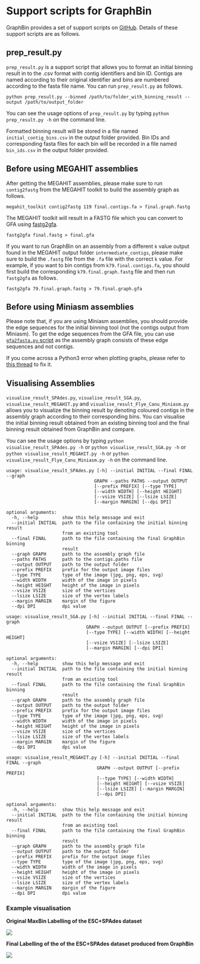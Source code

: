 # Support scripts for GraphBin

GraphBin provides a set of support scripts on [GitHub](https://github.com/Vini2/GraphBin/tree/master/support). Details of these support scripts are as follows.

## prep_result.py

`prep_result.py` is a support script that allows you to format an initial binning result in to the .csv format with contig identifiers and bin ID. Contigs are named according to their original identifier and bins are numbered according to the fasta file name. You can run `prep_result.py` as follows.

```
python prep_result.py --binned /path/to/folder_with_binning_result --output /path/to/output_folder
```
You can see the usage options of `prep_result.py` by typing `python prep_result.py -h` on the command line.

Formatted binning result will be stored in a file named `initial_contig_bins.csv` in the output folder provided. Bin IDs and corresponding fasta files for each bin will be recorded in a file named `bin_ids.csv` in the output folder provided.

## Before using MEGAHIT assemblies

After getting the MEGAHIT assemblies, please make sure to run `contig2fastg` from the MEGAHIT toolkit to build the assembly graph as follows.

```
megahit_toolkit contig2fastg 119 final.contigs.fa > final.graph.fastg
```

The MEGAHIT toolkit will result in a FASTG file which you can convert to GFA using [fastg2gfa](https://github.com/lh3/gfa1/blob/master/misc/fastg2gfa.c).

```
fastg2gfa final.fastg > final.gfa
```

If you want to run GraphBin on an assembly from a different `k` value output found in the MEGAHIT output folder `intermediate_contigs`, please make sure to build the `.fastg` file from the `.fa` file with the correct `k` value. For example, if you want to bin contigs from `k79.final.contigs.fa`, you should first build the corresponding `k79.final.graph.fastg` file and then run `fastg2gfa` as follows.

```
fastg2gfa 79.final.graph.fastg > 79.final.graph.gfa
```

## Before using Miniasm assemblies

Please note that, if you are using Miniasm assemblies, you should provide the edge sequences for the initial binning tool (not the contigs output from Miniasm). To get the edge sequences from the GFA file, you can use [`gfa2fasta.py` script](https://github.com/Vini2/GraphBin/blob/master/support/gfa2fasta.py) as the assembly graph consists of these edge sequences and not contigs.

If you come across a Python3 error when plotting graphs, please refer to [this thread](https://github.com/igraph/python-igraph/issues/88) to fix it.

## Visualising Assemblies

`visualise_result_SPAdes.py`, `visualise_result_SGA.py`, `visualise_result_MEGAHIT.py` and `visualise_result_Flye_Canu_Miniasm.py` allows you to visualize the binning result by denoting coloured contigs in the assembly graph according to their corresponding bins. You can visualise the initial binning result obtained from an existing binning tool and the final binning result obtained from GraphBin and compare.

You can see the usage options by typing `python visualise_result_SPAdes.py -h` or `python visualise_result_SGA.py -h` or `python visualise_result_MEGAHIT.py -h` or `python visualise_result_Flye_Canu_Miniasm.py -h` on the command line.

```
usage: visualise_result_SPAdes.py [-h] --initial INITIAL --final FINAL --graph
                                 GRAPH --paths PATHS --output OUTPUT
                                 [--prefix PREFIX] [--type TYPE]
                                 [--width WIDTH] [--height HEIGHT]
                                 [--vsize VSIZE] [--lsize LSIZE]
                                 [--margin MARGIN] [--dpi DPI]

optional arguments:
  -h, --help         show this help message and exit
  --initial INITIAL  path to the file containing the initial binning result
                     from an existing tool
  --final FINAL      path to the file containing the final GraphBin binning
                     result
  --graph GRAPH      path to the assembly graph file
  --paths PATHS      path to the contigs.paths file
  --output OUTPUT    path to the output folder
  --prefix PREFIX    prefix for the output image files
  --type TYPE        type of the image (jpg, png, eps, svg)
  --width WIDTH      width of the image in pixels
  --height HEIGHT    height of the image in pixels
  --vsize VSIZE      size of the vertices
  --lsize LSIZE      size of the vertex labels
  --margin MARGIN    margin of the figure
  --dpi DPI          dpi value

```
```
usage: visualise_result_SGA.py [-h] --initial INITIAL --final FINAL --graph
                              GRAPH --output OUTPUT [--prefix PREFIX]
                              [--type TYPE] [--width WIDTH] [--height HEIGHT]
                              [--vsize VSIZE] [--lsize LSIZE]
                              [--margin MARGIN] [--dpi DPI]

optional arguments:
  -h, --help         show this help message and exit
  --initial INITIAL  path to the file containing the initial binning result
                     from an existing tool
  --final FINAL      path to the file containing the final GraphBin binning
                     result
  --graph GRAPH      path to the assembly graph file
  --output OUTPUT    path to the output folder
  --prefix PREFIX    prefix for the output image files
  --type TYPE        type of the image (jpg, png, eps, svg)
  --width WIDTH      width of the image in pixels
  --height HEIGHT    height of the image in pixels
  --vsize VSIZE      size of the vertices
  --lsize LSIZE      size of the vertex labels
  --margin MARGIN    margin of the figure
  --dpi DPI          dpi value
```
```
usage: visualise_result_MEGAHIT.py [-h] --initial INITIAL --final FINAL --graph
                                  GRAPH --output OUTPUT [--prefix PREFIX]
                                  [--type TYPE] [--width WIDTH]
                                  [--height HEIGHT] [--vsize VSIZE]
                                  [--lsize LSIZE] [--margin MARGIN]
                                  [--dpi DPI]

optional arguments:
  -h, --help         show this help message and exit
  --initial INITIAL  path to the file containing the initial binning result
                     from an existing tool
  --final FINAL      path to the file containing the final GraphBin binning
                     result
  --graph GRAPH      path to the assembly graph file
  --output OUTPUT    path to the output folder
  --prefix PREFIX    prefix for the output image files
  --type TYPE        type of the image (jpg, png, eps, svg)
  --width WIDTH      width of the image in pixels
  --height HEIGHT    height of the image in pixels
  --vsize VSIZE      size of the vertices
  --lsize LSIZE      size of the vertex labels
  --margin MARGIN    margin of the figure
  --dpi DPI          dpi value
```

### Example visualisation

**Original MaxBin Labelling of the ESC+SPAdes dataset**

![](images/3G_initial_binning_result.png)

**Final Labelling of the of the ESC+SPAdes dataset produced from GraphBin**

![](images/3G_final_GraphBin_binning_result.png)
